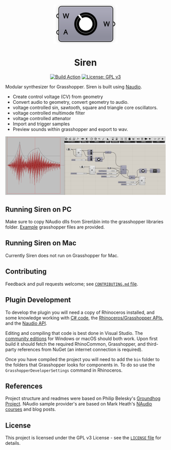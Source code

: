 <div align="center">
<img width=200 src="https://github.com/AlasdairMott/Siren/blob/develop/documentation/logo.svg">

# Siren

[![Build Action](https://github.com/AlasdairMott/Siren/workflows/Build%20Grasshopper%20Plugin/badge.svg)](https://github.com/AlasdairMott/Siren/actions/workflows/grasshopper-build.yml)
[![License: GPL v3](https://img.shields.io/badge/License-GPL%20v3-blue.svg)](https://www.gnu.org/licenses/gpl-3.0)

</div>

Modular synthesizer for Grasshopper. Siren is built using [Naudio](https://github.com/naudio/NAudio).

- Create control voltage (CV) from geometry
- Convert audio to geometry, convert geometry to audio.
- voltage controlled sin, sawtooth, square and triangle core oscillators.
- voltage controlled multimode filter
- voltage controlled attenator
- Import and trigger samples
- Preview sounds within grasshopper and export to wav.

![grasshopper example](https://github.com/AlasdairMott/Siren/blob/develop/documentation/siren.jpg)

## Running Siren on PC

Make sure to copy NAudio dlls from Siren\bin into the grasshopper libraries folder. [Example](https://github.com/AlasdairMott/Siren/tree/develop/examples) grasshopper files are provided.

## Running Siren on Mac

Currently Siren does not run on Grasshopper for Mac.

## Contributing

Feedback and pull requests welcome; see [`CONTRIBUTING.md` file](https://github.com/AlasdairMott/Siren/blob/develop/.github/CONTRIBUTING.md).

## Plugin Development

To develop the plugin you will need a copy of Rhinoceros installed, and some knowledge working with [C# code](https://docs.microsoft.com/en-us/dotnet/csharp/), the [Rhinoceros/Grasshopper APIs](http://developer.rhino3d.com), and the [Naudio  API](https://github.com/naudio/NAudio).

Editing and compiling that code is best done in Visual Studio. The [community editions](https://www.visualstudio.com) for Windows or macOS should both work. Upon first build it should fetch the required RhinoCommon, Grasshopper, and third-party references from NuGet (an internet connection is required).

Once you have compiled the project you will need to add the `bin` folder to the folders that Grasshopper looks for components in. To do so use the `GrasshopperDeveloperSettings` command in Rhinoceros.

## References

Project structure and readmes were based on Philip Belesky's  [Groundhog Project](https://github.com/philipbelesky/groundhog#readme). NAudio sample provider's are based on Mark Heath's [NAudio courses](https://www.pluralsight.com/courses/audio-programming-naudio) and blog posts.

## License

This project is licensed under the GPL v3 License - see the [`LICENSE` file](https://github.com/AlasdairMott/Siren/blob/develop/.github/LICENSE) for details.
